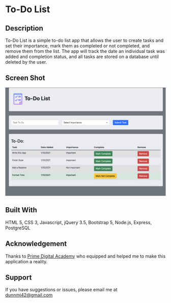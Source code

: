 # To-Do List

## Description

To-Do List is a simple to-do list app that allows the user to create tasks and set their importance, mark them as completed or not completed, and remove them from the list. The app will track the date an individual task was added and completion status, and all tasks are stored on a database until deleted by the user.

## Screen Shot

![App Screenshot](Screenshot.jpeg)

## Built With

HTML 5, CSS 3, Javascript, jQuery 3.5, Bootstrap 5, Node.js, Express, PostgreSQL

## Acknowledgement
Thanks to [Prime Digital Academy](www.primeacademy.io) who equipped and helped me to make this application a reality.

## Support
If you have suggestions or issues, please email me at dunnmj42@gmail.com